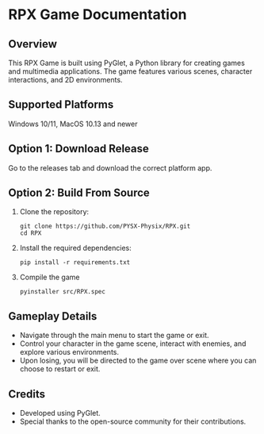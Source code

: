 # RPX Game Documentation

## Overview
This RPX Game is built using PyGlet, a Python library for creating games and multimedia applications. The game features various scenes, character interactions, and 2D environments.

## Supported Platforms
Windows 10/11, MacOS 10.13 and newer

## Option 1: Download Release

Go to the releases tab and download the correct platform app.

## Option 2: Build From Source
1. Clone the repository:
   ```
   git clone https://github.com/PYSX-Physix/RPX.git
   cd RPX
   ```

2. Install the required dependencies:
   ```
   pip install -r requirements.txt
   ```

3. Compile the game
   ```
   pyinstaller src/RPX.spec

## Gameplay Details
- Navigate through the main menu to start the game or exit.
- Control your character in the game scene, interact with enemies, and explore various environments.
- Upon losing, you will be directed to the game over scene where you can choose to restart or exit.

## Credits
- Developed using PyGlet.
- Special thanks to the open-source community for their contributions.
